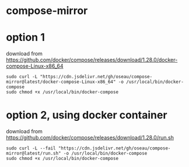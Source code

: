 # compose-mirror

# option 1

download from https://github.com/docker/compose/releases/download/1.28.0/docker-compose-Linux-x86_64

```
sudo curl -L "https://cdn.jsdelivr.net/gh/oseau/compose-mirror@latest/docker-compose-Linux-x86_64" -o /usr/local/bin/docker-compose
sudo chmod +x /usr/local/bin/docker-compose
```

# option 2, using docker container
download from https://github.com/docker/compose/releases/download/1.28.0/run.sh
```
sudo curl -L --fail "https://cdn.jsdelivr.net/gh/oseau/compose-mirror@latest/run.sh" -o /usr/local/bin/docker-compose
sudo chmod +x /usr/local/bin/docker-compose
```
